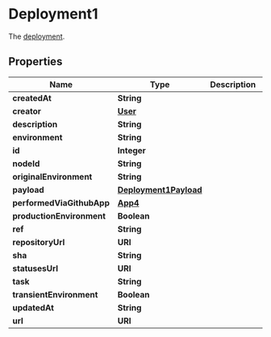 

# Deployment1

The [deployment](https://docs.github.com/rest/reference/deployments#list-deployments).

## Properties

| Name | Type | Description | Notes |
|------------ | ------------- | ------------- | -------------|
|**createdAt** | **String** |  |  |
|**creator** | [**User**](User.md) |  |  |
|**description** | **String** |  |  |
|**environment** | **String** |  |  |
|**id** | **Integer** |  |  |
|**nodeId** | **String** |  |  |
|**originalEnvironment** | **String** |  |  |
|**payload** | [**Deployment1Payload**](Deployment1Payload.md) |  |  |
|**performedViaGithubApp** | [**App4**](App4.md) |  |  [optional] |
|**productionEnvironment** | **Boolean** |  |  [optional] |
|**ref** | **String** |  |  |
|**repositoryUrl** | **URI** |  |  |
|**sha** | **String** |  |  |
|**statusesUrl** | **URI** |  |  |
|**task** | **String** |  |  |
|**transientEnvironment** | **Boolean** |  |  [optional] |
|**updatedAt** | **String** |  |  |
|**url** | **URI** |  |  |



